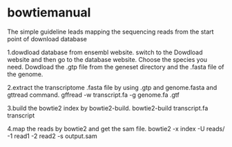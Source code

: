 # bowtiemanual
The simple guideline leads mapping the sequencing reads from the start point of download database



1.dowdload database from ensembl website.
  switch to the Dowdload website and then go to the database website. Choose the species you need. Dowdload the .gtp file from the geneset directory and the .fasta file of the genome.
  
2.extract the transcriptome .fasta file by using .gtp and genome.fasta and gttread command.
  gffread -w transcript.fa -g genome.fa .gtf
  
3.build the bowtie2 index by bowtie2-build.
  bowtie2-build transcript.fa transcript
  
4.map the reads by bowtie2 and get the sam file.
  bowtie2 -x index -U reads/ -1 read1 -2 read2 -s output.sam
